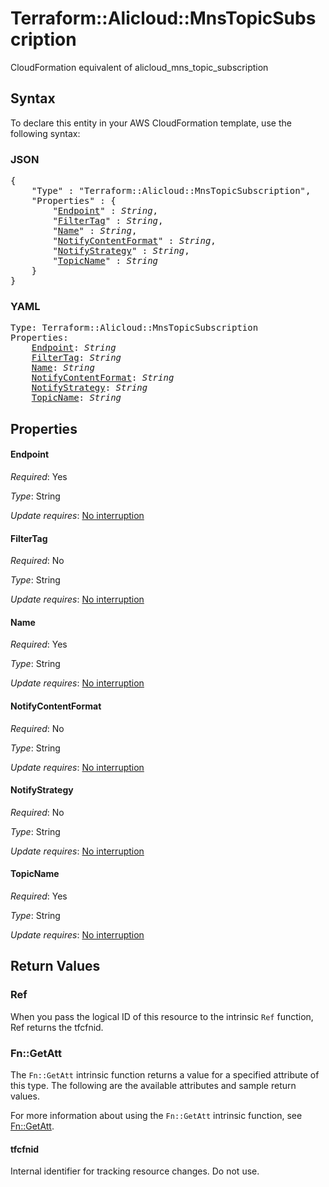 # Terraform::Alicloud::MnsTopicSubscription

CloudFormation equivalent of alicloud_mns_topic_subscription

## Syntax

To declare this entity in your AWS CloudFormation template, use the following syntax:

### JSON

<pre>
{
    "Type" : "Terraform::Alicloud::MnsTopicSubscription",
    "Properties" : {
        "<a href="#endpoint" title="Endpoint">Endpoint</a>" : <i>String</i>,
        "<a href="#filtertag" title="FilterTag">FilterTag</a>" : <i>String</i>,
        "<a href="#name" title="Name">Name</a>" : <i>String</i>,
        "<a href="#notifycontentformat" title="NotifyContentFormat">NotifyContentFormat</a>" : <i>String</i>,
        "<a href="#notifystrategy" title="NotifyStrategy">NotifyStrategy</a>" : <i>String</i>,
        "<a href="#topicname" title="TopicName">TopicName</a>" : <i>String</i>
    }
}
</pre>

### YAML

<pre>
Type: Terraform::Alicloud::MnsTopicSubscription
Properties:
    <a href="#endpoint" title="Endpoint">Endpoint</a>: <i>String</i>
    <a href="#filtertag" title="FilterTag">FilterTag</a>: <i>String</i>
    <a href="#name" title="Name">Name</a>: <i>String</i>
    <a href="#notifycontentformat" title="NotifyContentFormat">NotifyContentFormat</a>: <i>String</i>
    <a href="#notifystrategy" title="NotifyStrategy">NotifyStrategy</a>: <i>String</i>
    <a href="#topicname" title="TopicName">TopicName</a>: <i>String</i>
</pre>

## Properties

#### Endpoint

_Required_: Yes

_Type_: String

_Update requires_: [No interruption](https://docs.aws.amazon.com/AWSCloudFormation/latest/UserGuide/using-cfn-updating-stacks-update-behaviors.html#update-no-interrupt)

#### FilterTag

_Required_: No

_Type_: String

_Update requires_: [No interruption](https://docs.aws.amazon.com/AWSCloudFormation/latest/UserGuide/using-cfn-updating-stacks-update-behaviors.html#update-no-interrupt)

#### Name

_Required_: Yes

_Type_: String

_Update requires_: [No interruption](https://docs.aws.amazon.com/AWSCloudFormation/latest/UserGuide/using-cfn-updating-stacks-update-behaviors.html#update-no-interrupt)

#### NotifyContentFormat

_Required_: No

_Type_: String

_Update requires_: [No interruption](https://docs.aws.amazon.com/AWSCloudFormation/latest/UserGuide/using-cfn-updating-stacks-update-behaviors.html#update-no-interrupt)

#### NotifyStrategy

_Required_: No

_Type_: String

_Update requires_: [No interruption](https://docs.aws.amazon.com/AWSCloudFormation/latest/UserGuide/using-cfn-updating-stacks-update-behaviors.html#update-no-interrupt)

#### TopicName

_Required_: Yes

_Type_: String

_Update requires_: [No interruption](https://docs.aws.amazon.com/AWSCloudFormation/latest/UserGuide/using-cfn-updating-stacks-update-behaviors.html#update-no-interrupt)

## Return Values

### Ref

When you pass the logical ID of this resource to the intrinsic `Ref` function, Ref returns the tfcfnid.

### Fn::GetAtt

The `Fn::GetAtt` intrinsic function returns a value for a specified attribute of this type. The following are the available attributes and sample return values.

For more information about using the `Fn::GetAtt` intrinsic function, see [Fn::GetAtt](https://docs.aws.amazon.com/AWSCloudFormation/latest/UserGuide/intrinsic-function-reference-getatt.html).

#### tfcfnid

Internal identifier for tracking resource changes. Do not use.

